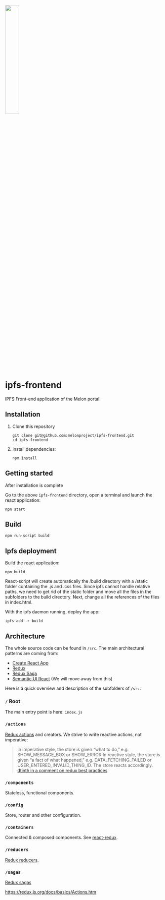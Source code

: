<img src = "https://github.com/melonproject/branding/blob/master/melon/Social%20Media%20Profile%20Picture%202-01.jpg" width = "30%">

# ipfs-frontend

IPFS Front-end application of the Melon portal. 


## Installation

1. Clone this repository
    ```
    git clone git@github.com:melonproject/ipfs-frontend.git
    cd ipfs-frontend

    ```

2. Install dependencies:
    ```
    npm install
    ```

## Getting started

After installation is complete

Go to the above `ipfs-frontend` directory, open a terminal and launch the react application:

```
npm start
```
## Build

```
npm run-script build
```

## Ipfs deployment

Build the react application:

```
npm build
```

React-script will create automatically the /build directory with a /static folder containing the .js and .css files. Since ipfs cannot handle relative paths, we need to get rid of the static folder and move all the files in the subfolders to the build directory. Next, change all the references of the files in index.html.

With the ipfs daemon running, deploy the app:

```
ipfs add -r build
```

## Architecture

The whole source code can be found in `/src`. The main architectural patterns are coming from:

- [Create React App](https://github.com/facebookincubator/create-react-app)
- [Redux](https://redux.js.org/)
- [Redux Saga](https://redux-saga.js.org/)
- [Semantic UI React](https://react.semantic-ui.com/introduction) (We will move away from this)

Here is a quick overview and description of the subfolders of `/src`:

### `/` Root
The main entry point is here: `index.js`

### `/actions`
[Redux actions](https://redux.js.org/docs/basics/Actions.html) and creators. 
We strive to write reactive actions, not imperative:

> In imperative style, the store is given “what to do,” e.g. SHOW_MESSAGE_BOX or SHOW_ERROR
> In reactive style, the store is given “a fact of what happened,” e.g. DATA_FETCHING_FAILED or USER_ENTERED_INVALID_THING_ID. The store reacts accordingly.
[dtinth in a comment on redux best practices](https://github.com/reactjs/redux/issues/1171#issuecomment-167714850)

### `/components`
Stateless, functional components.

### `/config`
Store, router and other configuration.

### `/containers`
Connected & composed components. See [react-redux](https://github.com/reactjs/react-redux/).

### `/reducers`
[Redux reducers](https://redux.js.org/docs/basics/Reducers.html).

### `/sagas`
[Redux sagas](https://redux-saga.js.org/)




https://redux.js.org/docs/basics/Actions.htm
